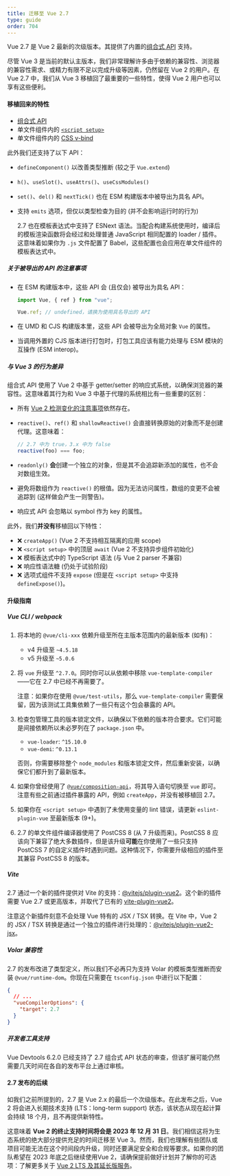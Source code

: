 ```yaml
---
title: 迁移至 Vue 2.7
type: guide
order: 704
---
```


Vue 2.7 是 Vue 2 最新的次级版本。其提供了内置的[组合式 API](https://cn.vuejs.org/guide/extras/composition-api-faq.html#composition-api-faq) 支持。

尽管 Vue 3 是当前的默认主版本，我们非常理解许多由于依赖的兼容性、浏览器的兼容性需求、或精力有限不足以完成升级等因素，仍然留在 Vue 2 的用户。在 Vue 2.7 中，我们从 Vue 3 移植回了最重要的一些特性，使得 Vue 2 用户也可以享有这些便利。

#### 移植回来的特性

- [组合式 API](https://cn.vuejs.org/guide/extras/composition-api-faq.html)
- 单文件组件内的 [`<script setup>`](https://cn.vuejs.org/api/sfc-script-setup.html)
- 单文件组件内的 [CSS v-bind](https://cn.vuejs.org/api/sfc-css-features.html#v-bind-in-css)

此外我们还支持了以下 API：

- `defineComponent()` 以改善类型推断 (较之于 `Vue.extend`)
- `h()`、`useSlot()`、`useAttrs()`、`useCssModules()`
- `set()`、`del()` 和 `nextTick()` 也在 ESM 构建版本中被导出为具名 API。
- 支持 `emits` 选项，但仅以类型检查为目的 (并不会影响运行时的行为)

  2.7 也在模板表达式中支持了 ESNext 语法。当配合构建系统使用时，编译后的模板渲染函数将会经过和处理普通 JavaScript 相同配置的 loader / 插件。这意味着如果你为 `.js` 文件配置了 Babel，这些配置也会应用在单文件组件的模板表达式中。

##### 关于被导出的 API 的注意事项

- 在 ESM 构建版本中，这些 API 会 (且仅会) 被导出为具名 API：

  ```js
  import Vue, { ref } from "vue";

  Vue.ref; // undefined，请换为使用具名导出的 API
  ```

- 在 UMD 和 CJS 构建版本里，这些 API 会被导出为全局对象 `Vue` 的属性。

- 当调用外置的 CJS 版本进行打包时，打包工具应该有能力处理与 ESM 模块的互操作 (ESM interop)。

##### 与 Vue 3 的行为差异

组合式 API 使用了 Vue 2 中基于 getter/setter 的响应式系统，以确保浏览器的兼容性。这意味着其行为和 Vue 3 中基于代理的系统相比有一些重要的区别：

- 所有 [Vue 2 检测变化的注意事项](https://v2.cn.vuejs.org/v2/guide/reactivity.html#%E6%A3%80%E6%B5%8B%E5%8F%98%E5%8C%96%E7%9A%84%E6%B3%A8%E6%84%8F%E4%BA%8B%E9%A1%B9)依然存在。

- `reactive()`、`ref()` 和 `shallowReactive()` 会直接转换原始的对象而不是创建代理。这意味着：

  ```js
  // 2.7 中为 true，3.x 中为 false
  reactive(foo) === foo;
  ```

- `readonly()` **会**创建一个独立的对象，但是其不会追踪新添加的属性，也不会对数组生效。

- 避免将数组作为 `reactive()` 的根值。因为无法访问属性，数组的变更不会被追踪到 (这样做会产生一则警告)。

- 响应式 API 会忽略以 symbol 作为 key 的属性。

此外，我们**并没有**移植回以下特性：

- ❌ `createApp()` (Vue 2 不支持相互隔离的应用 scope)
- ❌ `<script setup>` 中的顶层 `await` (Vue 2 不支持异步组件初始化)
- ❌ 模板表达式中的 TypeScript 语法 (与 Vue 2 parser 不兼容)
- ❌ 响应性语法糖 (仍处于试验阶段)
- ❌ 选项式组件不支持 `expose` (但是在 `<script setup>` 中支持 `defineExpose()`)。

#### 升级指南

##### Vue CLI / webpack

1. 将本地的 `@vue/cli-xxx` 依赖升级至所在主版本范围内的最新版本 (如有)：

   - v4 升级至 `~4.5.18`
   - v5 升级至 `~5.0.6`

2. 将 `vue` 升级至 `^2.7.0`。同时你可以从依赖中移除 `vue-template-compiler`——它在 2.7 中已经不再需要了。

   注意：如果你在使用 `@vue/test-utils`，那么 `vue-template-compiler` 需要保留，因为该测试工具集依赖了一些只有这个包会暴露的 API。

3. 检查包管理工具的版本锁定文件，以确保以下依赖的版本符合要求。它们可能是间接依赖所以未必罗列在了 `package.json` 中。

   - `vue-loader`: `^15.10.0`
   - `vue-demi`: `^0.13.1`

   否则，你需要移除整个 `node_modules` 和版本锁定文件，然后重新安装，以确保它们都升到了最新版本。

4. 如果你曾经使用了 [`@vue/composition-api`](https://github.com/vuejs/composition-api)，将其导入语句切换至 `vue` 即可。注意有些之前通过插件暴露的 API，例如 `createApp`，并没有被移植回 2.7。

5. 如果你在 `<script setup>` 中遇到了未使用变量的 lint 错误，请更新 `eslint-plugin-vue` 至最新版本 (9+)。

6. 2.7 的单文件组件编译器使用了 PostCSS 8 (从 7 升级而来)。PostCSS 8 应该向下兼容了绝大多数插件，但是该升级**可能**在你使用了一些只支持 PostCSS 7 的自定义插件时遇到问题。这种情况下，你需要升级相应的插件至其兼容 PostCSS 8 的版本。

##### Vite

2.7 通过一个新的插件提供对 Vite 的支持：[@vitejs/plugin-vue2](https://github.com/vitejs/vite-plugin-vue2)。这个新的插件需要 Vue 2.7 或更高版本，并取代了已有的 [vite-plugin-vue2](https://github.com/underfin/vite-plugin-vue2)。

注意这个新插件刻意不会处理 Vue 特有的 JSX / TSX 转换。在 Vite 中，Vue 2 的 JSX / TSX 转换是通过一个独立的插件进行处理的：[@vitejs/plugin-vue2-jsx](https://github.com/vitejs/vite-plugin-vue2-jsx)。

##### Volar 兼容性

2.7 的发布改进了类型定义，所以我们不必再只为支持 Volar 的模板类型推断而安装 `@vue/runtime-dom`。你现在只需要在 `tsconfig.json` 中进行以下配置：

```json
{
  // ...
  "vueCompilerOptions": {
    "target": 2.7
  }
}
```

##### 开发者工具支持

Vue Devtools 6.2.0 已经支持了 2.7 组合式 API 状态的审查，但该扩展可能仍然需要几天时间在各自的发布平台上通过审核。

#### 2.7 发布的后续

如我们之前所提到的，2.7 是 Vue 2.x 的最后一个次级版本。在此发布之后，Vue 2 将会进入长期技术支持 (LTS：long-term support) 状态，该状态从现在起计算会持续 18 个月，且不再提供新特性。

这意味着 **Vue 2 的终止支持时间将会是 2023 年 12 月 31 日**。我们相信这将为生态系统的绝大部分提供充足的时间迁移至 Vue 3。然而，我们也理解有些团队或项目可能无法在这个时间段内升级，同时还要满足安全和合规等要求。如果你的团队希望在 2023 年底之后继续使用Vue 2，请确保提前做好计划并了解你的可选项：了解更多关于 [Vue 2 LTS 及其延长版服务](/lts/)。
